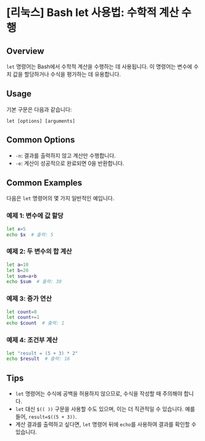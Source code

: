 # [리눅스] Bash let 사용법: 수학적 계산 수행

## Overview
`let` 명령어는 Bash에서 수학적 계산을 수행하는 데 사용됩니다. 이 명령어는 변수에 수치 값을 할당하거나 수식을 평가하는 데 유용합니다.

## Usage
기본 구문은 다음과 같습니다:
```
let [options] [arguments]
```

## Common Options
- `-n`: 결과를 출력하지 않고 계산만 수행합니다.
- `-e`: 계산이 성공적으로 완료되면 0을 반환합니다.

## Common Examples
다음은 `let` 명령어의 몇 가지 일반적인 예입니다.

### 예제 1: 변수에 값 할당
```bash
let x=5
echo $x  # 출력: 5
```

### 예제 2: 두 변수의 합 계산
```bash
let a=10
let b=20
let sum=a+b
echo $sum  # 출력: 30
```

### 예제 3: 증가 연산
```bash
let count=0
let count+=1
echo $count  # 출력: 1
```

### 예제 4: 조건부 계산
```bash
let "result = (5 + 3) * 2"
echo $result  # 출력: 16
```

## Tips
- `let` 명령어는 수식에 공백을 허용하지 않으므로, 수식을 작성할 때 주의해야 합니다.
- `let` 대신 `$(( ))` 구문을 사용할 수도 있으며, 이는 더 직관적일 수 있습니다. 예를 들어, `result=$((5 + 3))`.
- 계산 결과를 출력하고 싶다면, `let` 명령어 뒤에 `echo`를 사용하여 결과를 확인할 수 있습니다.